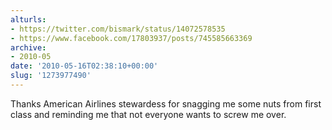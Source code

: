 ```yaml
---
alturls:
- https://twitter.com/bismark/status/14072578535
- https://www.facebook.com/17803937/posts/745585663369
archive:
- 2010-05
date: '2010-05-16T02:38:10+00:00'
slug: '1273977490'
---
```


Thanks American Airlines stewardess for snagging me some nuts from first class and reminding me that not everyone wants to screw me over.

